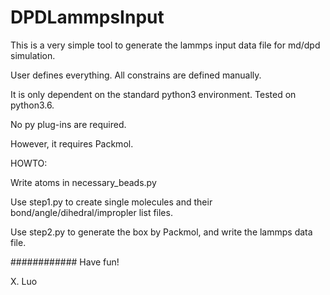 # DPDLammpsInput

This is a very simple tool to generate the lammps input data file for md/dpd simulation.

User defines everything. All constrains are defined manually.

It is only dependent on the standard python3 environment. Tested on python3.6.

No py plug-ins are required.

However, it requires Packmol.

HOWTO:

Write atoms in necessary_beads.py

Use step1.py to create single molecules and their bond/angle/dihedral/impropler list files.

Use step2.py to generate the box by Packmol, and write the lammps data file. 

############
Have fun!

X. Luo
